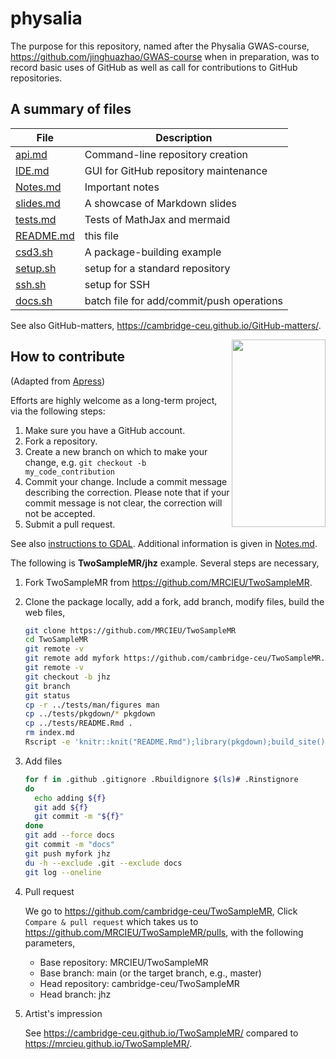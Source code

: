# physalia

The purpose for this repository, named after the Physalia GWAS-course, <https://github.com/jinghuazhao/GWAS-course> when in preparation, was to record basic uses of GitHub as well as call for contributions to GitHub repositories.

## A summary of files

 **File** | **Description**
 -----|---------------------------------------------------------------------------
 [api.md](api.md) | Command-line repository creation
 [IDE.md](IDE.md) | GUI for GitHub repository maintenance
 [Notes.md](Notes.md) | Important notes
 [slides.md](slides.md) | A showcase of Markdown slides
 [tests.md](tests.md) | Tests of MathJax and mermaid
 [README.md](README.md) | this file
 [csd3.sh](csd3.sh) | A package-building example
 [setup.sh](setup.sh) | setup for a standard repository
 [ssh.sh](ssh.sh) | setup for SSH
 [docs.sh](docs.sh) | batch file for add/commit/push operations

See also GitHub-matters, <https://cambridge-ceu.github.io/GitHub-matters/>.

<img src="https://animaldiversity.org/collections/contributors/Grzimek_inverts/Hydrozoa/Physalia_physalis_polyp/medium.jpg" width="150" height="300" align="right">

## How to contribute 

(Adapted from [Apress](https://github.com/apress))

Efforts are highly welcome as a long-term project, via the following steps:

1. Make sure you have a GitHub account.
2. Fork a repository.
3. Create a new branch on which to make your change, e.g. `git checkout -b my_code_contribution`
4. Commit your change. Include a commit message describing the correction. Please note that if your commit message is not clear, the correction will not be accepted.
5. Submit a pull request.

See also [instructions to GDAL](https://github.com/OSGeo/gdal/blob/master/CONTRIBUTING.md).
Additional information is given in [Notes.md](Notes.md). 

The following is **TwoSampleMR/jhz** example. Several steps are necessary,

1. Fork TwoSampleMR from <https://github.com/MRCIEU/TwoSampleMR>.
2. Clone the package locally, add a fork, add branch, modify files, build the web files,

    ```bash
    git clone https://github.com/MRCIEU/TwoSampleMR
    cd TwoSampleMR
    git remote -v
    git remote add myfork https://github.com/cambridge-ceu/TwoSampleMR.git
    git remote -v
    git checkout -b jhz
    git branch
    git status
    cp -r ../tests/man/figures man
    cp ../tests/pkgdown/* pkgdown
    cp ../tests/README.Rmd .
    rm index.md
    Rscript -e 'knitr::knit("README.Rmd");library(pkgdown);build_site()'
    ```
3. Add files

    ```bash
    for f in .github .gitignore .Rbuildignore $(ls)# .Rinstignore
    do
      echo adding ${f}
      git add ${f}
      git commit -m "${f}"
    done
    git add --force docs
    git commit -m "docs"
    git push myfork jhz
    du -h --exclude .git --exclude docs
    git log --oneline
    ```

4. Pull request

    We go to <https://github.com/cambridge-ceu/TwoSampleMR>, Click `Compare & pull request` which takes us to 
    <https://github.com/MRCIEU/TwoSampleMR/pulls>, with the following parameters,

    * Base repository: MRCIEU/TwoSampleMR
    * Base branch: main (or the target branch, e.g., master)
    * Head repository: cambridge-ceu/TwoSampleMR
    * Head branch: jhz

5. Artist's impression

    See <https://cambridge-ceu.github.io/TwoSampleMR/> compared to <https://mrcieu.github.io/TwoSampleMR/>.
